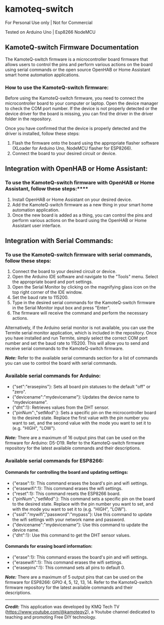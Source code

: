 # kamoteq-switch
For Personal Use only | Not for Commercial

Tested on Arduino Uno | Esp8266 NodeMCU

## KamoteQ-switch Firmware Documentation
The KamoteQ-switch firmware is a microcontroller board firmware that allows users to control the pins and perform various actions on the board using serial commands or the open source OpenHAB or Home Assistant smart home automation applications.

### How to use the KamoteQ-switch firmware:
Before using the KamoteQ-switch firmware, you need to connect the microcontroller board to your computer or laptop. Open the device manager to check the COM port number. If the device is not properly detected or the device driver for the board is missing, you can find the driver in the driver folder in the repository.

Once you have confirmed that the device is properly detected and the driver is installed, follow these steps:

1. Flash the firmware onto the board using the appropriate flasher software (XLoader for Arduino Uno, NodeMCU flasher for ESP8266).
2. Connect the board to your desired circuit or device. <click here for complete instruction>

## Integration with OpenHAB or Home Assistant:
### To use the KamoteQ-switch firmware with OpenHAB or Home Assistant, follow these steps:****

1. Install OpenHAB or Home Assistant on your desired device.
2. Add the KamoteQ-switch firmware as a new thing in your smart home automation application.
3. Once the new board is added as a thing, you can control the pins and perform various actions on the board using the OpenHAB or Home Assistant user interface. <click here for complete instruction>

## Integration with Serial Commands:
### To use the KamoteQ-switch firmware with serial commands, follow these steps:

1. Connect the board to your desired circuit or device.
2. Open the Arduino IDE software and navigate to the "Tools" menu. Select the appropriate board and port settings.
3. Open the Serial Monitor by clicking on the magnifying glass icon on the top right corner of the IDE window.
4. Set the baud rate to 115200.
5. Type in the desired serial commands for the KamoteQ-switch firmware in the Serial Monitor input box and press "Enter".
6. The firmware will receive the command and perform the necessary actions.
  
Alternatively, if the Arduino serial monitor is not available, you can use the Termite serial monitor application, which is included in the repository. Once you have installed and run Termite, simply select the correct COM port number and set the baud rate to 115200. This will allow you to send and receive serial commands to the KamoteQ-switch firmware.


***Note:*** Refer to the available serial commands section for a list of commands you can use to control the board with serial commands.

### Available serial commands for Arduino:

- {"set":"erasepins"}: Sets all board pin statuses to the default "off" or "zero".
- {"devicename":"mydevicename"}: Updates the device name to "mydevicename".
- {"dht":1}: Retrieves values from the DHT sensor.
- {"pinNum":,"setMod":}: Sets a specific pin on the microcontroller board to the desired state. Replace the first value with the pin number you want to set, and the second value with the mode you want to set it to (e.g. "HIGH", "LOW").

***Note:*** There are a maximum of 16 output pins that can be used on the firmware for Arduino: D5-D19. Refer to the KamoteQ-switch firmware repository for the latest available commands and their descriptions.

### Available serial commands for ESP8266:

#### Commands for controlling the board and updating settings:
- {"erase":1}: This command erases the board's pin and wifi settings.
- {"erasewifi":1}: This command erases the wifi settings.
- {"reset":1}: This command resets the ESP8266 board.
- {"pinNum":,"setMod":}: This command sets a specific pin on the board to the desired state. Replace with the pin number you want to set, and with the mode you want to set it to (e.g. "HIGH", "LOW").
- {"ssid":"mywifi","password":"mypass"}: Use this command to update the wifi settings with your network name and password.
- {"devicename":"mydevicename"}: Use this command to update the device name.
- {"dht":1}: Use this command to get the DHT sensor values.
#### Commands for erasing board information:
- {"erase":1}: This command erases the board's pin and wifi settings.
- {"erasewifi":1}: This command erases the wifi settings.
- {"erasepins":1}: This command sets all pins to default 0.

***Note:*** There are a maximum of 5 output pins that can be used on the firmware for ESP8266: GPIO 4, 5, 12, 13, 14. Refer to the KamoteQ-switch firmware repository for the latest available commands and their descriptions.
  
-------

***Credit:*** This application was developed by KMQ Tech TV (https://www.youtube.com/@kamoteqv2), a Youtube channel dedicated to teaching and promoting Free DIY technology.
